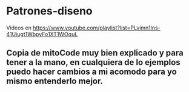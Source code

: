 # Patrones-diseno
Videos en https://www.youtube.com/playlist?list=PLvimn1Ins-41Uiugt1WbpyFo1XT1WOquL


## Copia de mitoCode muy bien explicado y para tener a la mano, en cualquiera de lo ejemplos puedo hacer cambios a mi acomodo para yo mismo entenderlo mejor.
